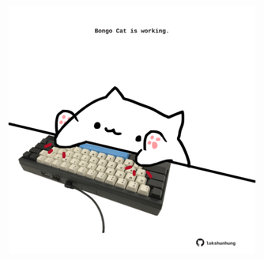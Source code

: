 <!-- built at 27/04/2023, 19:01:06 UTC -->
<p align="center">
  <img width="500" height="500" src="./ReadmeImage.svg">
</p>
